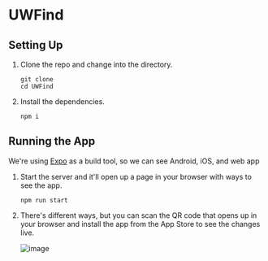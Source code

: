 # UWFind

## Setting Up
1. Clone the repo and change into the directory.
    ```
    git clone 
    cd UWFind
    ```

2. Install the dependencies.
    ```
    npm i
    ```

## Running the App
We're using [Expo](https://docs.expo.dev/) as a build tool, so we can see Android, iOS, and web app

1. Start the server and it'll open up a page in your browser with ways to see the app.
    ```
    npm run start
    ```

2. There's different ways, but you can scan the QR code that opens up in your browser and install the app from the App Store to see the changes live.

    ![image](https://user-images.githubusercontent.com/39676137/136668709-4fa30750-06a2-4c2d-826a-de1759d17942.png)

